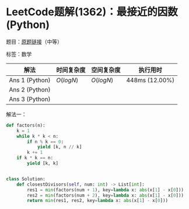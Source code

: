 # LeetCode题解(1362)：最接近的因数(Python)

题目：[原题链接](https://leetcode-cn.com/problems/closest-divisors/)（中等）

标签：数学

| 解法           | 时间复杂度 | 空间复杂度 | 执行用时       |
| -------------- | ---------- | ---------- | -------------- |
| Ans 1 (Python) | $O(logN)$  | $O(logN)$  | 448ms (12.00%) |
| Ans 2 (Python) |            |            |                |
| Ans 3 (Python) |            |            |                |

解法一：

```python
def factors(n):
    k = 1
    while k * k < n:
        if n % k == 0:
            yield [k, n // k]
        k += 1
    if k * k == n:
        yield [k, k]


class Solution:
    def closestDivisors(self, num: int) -> List[int]:
        res1 = min(factors(num + 1), key=lambda x: abs(x[1] - x[0]))
        res2 = min(factors(num + 2), key=lambda x: abs(x[1] - x[0]))
        return min(res1, res2, key=lambda x: abs(x[1] - x[0]))
```

